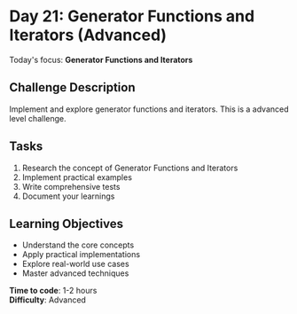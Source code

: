 # Day 21: Generator Functions and Iterators (Advanced)

Today's focus: **Generator Functions and Iterators**

## Challenge Description
Implement and explore generator functions and iterators. This is a advanced level challenge.

## Tasks
1. Research the concept of Generator Functions and Iterators
2. Implement practical examples
3. Write comprehensive tests
4. Document your learnings

## Learning Objectives
- Understand the core concepts
- Apply practical implementations
- Explore real-world use cases
- Master advanced techniques

**Time to code**: 1-2 hours  
**Difficulty**: Advanced